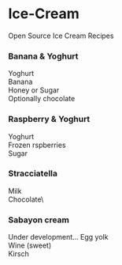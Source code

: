 # Ice-Cream
Open Source Ice Cream Recipes

### Banana & Yoghurt
Yoghurt\
Banana\
Honey or Sugar\
Optionally chocolate

### Raspberry & Yoghurt
Yoghurt\
Frozen rspberries\
Sugar

### Stracciatella
Milk\
Chocolate\

### Sabayon cream
Under development...
Egg yolk\
Wine (sweet)\
Kirsch
